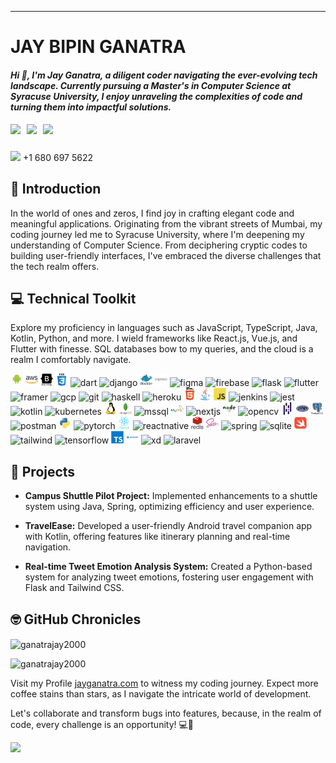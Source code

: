 ---
# JAY BIPIN GANATRA

#### _**Hi** 👋, I'm Jay Ganatra, a diligent coder navigating the ever-evolving tech landscape. Currently pursuing a Master's in Computer Science at Syracuse University, I enjoy unraveling the complexities of code and turning them into impactful solutions._

##### [<img width="21px" src="https://github.com/GanatraJay2000/GanatraJay2000/assets/48404617/187a550e-046d-46ea-92cf-833b0fad3747">](mailto:jganatra@syr.edu) &nbsp; [<img src="https://github.com/GanatraJay2000/GanatraJay2000/assets/48404617/9d682060-2dfe-485f-aabd-41b300451ccb" width="21px">](https://www.linkedin.com/in/jay-ganatra) &nbsp; [<img width="21px" src="https://github.com/GanatraJay2000/GanatraJay2000/assets/48404617/a9bdde20-033f-4e01-a5d7-df127fa78c57">](https://jayganatra.com/) &nbsp; &nbsp; &nbsp; 
[<img width="21px" src="https://github.com/GanatraJay2000/GanatraJay2000/assets/48404617/c4a160d5-334f-46d3-92f6-f0c6bf6acfcf">](tel:+16906975622) +1 680 697 5622

## 🚀 Introduction

In the world of ones and zeros, I find joy in crafting elegant code and meaningful applications. Originating from the vibrant streets of Mumbai, my coding journey led me to Syracuse University, where I'm deepening my understanding of Computer Science. From deciphering cryptic codes to building user-friendly interfaces, I've embraced the diverse challenges that the tech realm offers.

## 💻 Technical Toolkit

Explore my proficiency in languages such as JavaScript, TypeScript, Java, Kotlin, Python, and more. I wield frameworks like React.js, Vue.js, and Flutter with finesse. SQL databases bow to my queries, and the cloud is a realm I comfortably navigate.
<p align="left"> 
  <img src="https://raw.githubusercontent.com/devicons/devicon/master/icons/android/android-original-wordmark.svg" alt="android" width="20" height="20"/>  
  <img src="https://raw.githubusercontent.com/devicons/devicon/master/icons/amazonwebservices/amazonwebservices-original-wordmark.svg" alt="aws" width="20" height="20"/>  
  <img src="https://raw.githubusercontent.com/devicons/devicon/master/icons/bootstrap/bootstrap-plain-wordmark.svg" alt="bootstrap" width="20" height="20"/>   
  <img src="https://raw.githubusercontent.com/devicons/devicon/master/icons/css3/css3-original-wordmark.svg" alt="css3" width="20" height="20"/> 
  <img src="https://www.vectorlogo.zone/logos/dartlang/dartlang-icon.svg" alt="dart" width="20" height="20"/>   
  <img src="https://cdn.worldvectorlogo.com/logos/django.svg" alt="django" width="20" height="20"/>  
  <img src="https://raw.githubusercontent.com/devicons/devicon/master/icons/docker/docker-original-wordmark.svg" alt="docker" width="20" height="20"/>   
  <img src="https://raw.githubusercontent.com/devicons/devicon/master/icons/express/express-original-wordmark.svg" alt="express" width="20" height="20"/>  
  <img src="https://www.vectorlogo.zone/logos/figma/figma-icon.svg" alt="figma" width="20" height="20"/>  
  <img src="https://www.vectorlogo.zone/logos/firebase/firebase-icon.svg" alt="firebase" width="20" height="20"/> 
  <img src="https://www.vectorlogo.zone/logos/pocoo_flask/pocoo_flask-icon.svg" alt="flask" width="20" height="20"/>  
  <img src="https://www.vectorlogo.zone/logos/flutterio/flutterio-icon.svg" alt="flutter" width="20" height="20"/>  
  <img src="https://www.vectorlogo.zone/logos/framer/framer-icon.svg" alt="framer" width="20" height="20"/>   
  <img src="https://www.vectorlogo.zone/logos/google_cloud/google_cloud-icon.svg" alt="gcp" width="20" height="20"/> 
  <img src="https://www.vectorlogo.zone/logos/git-scm/git-scm-icon.svg" alt="git" width="20" height="20"/>  
  <img src="https://upload.wikimedia.org/wikipedia/commons/1/1c/Haskell-Logo.svg" alt="haskell" width="20" height="20"/> 
  <img src="https://www.vectorlogo.zone/logos/heroku/heroku-icon.svg" alt="heroku" width="20" height="20"/> 
  <img src="https://raw.githubusercontent.com/devicons/devicon/master/icons/html5/html5-original-wordmark.svg" alt="html5" width="20" height="20"/> 
  <img src="https://raw.githubusercontent.com/devicons/devicon/master/icons/java/java-original.svg" alt="java" width="20" height="20"/> 
  <img src="https://raw.githubusercontent.com/devicons/devicon/master/icons/javascript/javascript-original.svg" alt="javascript" width="20" height="20"/>
  <img src="https://www.vectorlogo.zone/logos/jenkins/jenkins-icon.svg" alt="jenkins" width="20" height="20"/>  
  <img src="https://www.vectorlogo.zone/logos/jestjsio/jestjsio-icon.svg" alt="jest" width="20" height="20"/>  
  <img src="https://www.vectorlogo.zone/logos/kotlinlang/kotlinlang-icon.svg" alt="kotlin" width="20" height="20"/>   
  <img src="https://www.vectorlogo.zone/logos/kubernetes/kubernetes-icon.svg" alt="kubernetes" width="20" height="20"/>  
  <img src="https://raw.githubusercontent.com/devicons/devicon/master/icons/linux/linux-original.svg" alt="linux" width="20" height="20"/>  
  <img src="https://raw.githubusercontent.com/devicons/devicon/master/icons/mongodb/mongodb-original-wordmark.svg" alt="mongodb" width="20" height="20"/> 
  <img src="https://www.svgrepo.com/show/303229/microsoft-sql-server-logo.svg" alt="mssql" width="20" height="20"/> 
  <img src="https://raw.githubusercontent.com/devicons/devicon/master/icons/mysql/mysql-original-wordmark.svg" alt="mysql" width="20" height="20"/>  
  <img src="https://cdn.worldvectorlogo.com/logos/nextjs-2.svg" alt="nextjs" width="20" height="20"/>
  <img src="https://raw.githubusercontent.com/devicons/devicon/master/icons/nodejs/nodejs-original-wordmark.svg" alt="nodejs" width="20" height="20"/>  
  <img src="https://www.vectorlogo.zone/logos/opencv/opencv-icon.svg" alt="opencv" width="20" height="20"/> 
  <img src="https://raw.githubusercontent.com/devicons/devicon/2ae2a900d2f041da66e950e4d48052658d850630/icons/pandas/pandas-original.svg" alt="pandas" width="20" height="20"/>  
  <img src="https://raw.githubusercontent.com/devicons/devicon/master/icons/php/php-original.svg" alt="php" width="20" height="20"/> 
  <img src="https://raw.githubusercontent.com/devicons/devicon/master/icons/postgresql/postgresql-original-wordmark.svg" alt="postgresql" width="20" height="20"/> 
  <img src="https://www.vectorlogo.zone/logos/getpostman/getpostman-icon.svg" alt="postman" width="20" height="20"/>  
  <img src="https://raw.githubusercontent.com/devicons/devicon/master/icons/python/python-original.svg" alt="python" width="20" height="20"/>  
  <img src="https://www.vectorlogo.zone/logos/pytorch/pytorch-icon.svg" alt="pytorch" width="20" height="20"/>  
  <img src="https://raw.githubusercontent.com/devicons/devicon/master/icons/react/react-original-wordmark.svg" alt="react" width="20" height="20"/>  
  <img src="https://reactnative.dev/img/header_logo.svg" alt="reactnative" width="20" height="20"/>  
  <img src="https://raw.githubusercontent.com/devicons/devicon/master/icons/redis/redis-original-wordmark.svg" alt="redis" width="20" height="20"/> 
  <img src="https://raw.githubusercontent.com/devicons/devicon/master/icons/sass/sass-original.svg" alt="sass" width="20" height="20"/>   
  <img src="https://www.vectorlogo.zone/logos/springio/springio-icon.svg" alt="spring" width="20" height="20"/> 
  <img src="https://www.vectorlogo.zone/logos/sqlite/sqlite-icon.svg" alt="sqlite" width="20" height="20"/>  
  <img src="https://raw.githubusercontent.com/devicons/devicon/master/icons/swift/swift-original.svg" alt="swift" width="20" height="20"/>   
  <img src="https://www.vectorlogo.zone/logos/tailwindcss/tailwindcss-icon.svg" alt="tailwind" width="20" height="20"/>  
  <img src="https://www.vectorlogo.zone/logos/tensorflow/tensorflow-icon.svg" alt="tensorflow" width="20" height="20"/>  
  <img src="https://raw.githubusercontent.com/devicons/devicon/master/icons/typescript/typescript-original.svg" alt="typescript" width="20" height="20"/>  
  <img src="https://raw.githubusercontent.com/devicons/devicon/d00d0969292a6569d45b06d3f350f463a0107b0d/icons/webpack/webpack-original-wordmark.svg" alt="webpack" width="20" height="20"/>  
  <img src="https://upload.wikimedia.org/wikipedia/commons/c/c2/Adobe_XD_CC_icon.svg" alt="xd" width="20" height="20"/>   
  <img src="https://upload.wikimedia.org/wikipedia/commons/3/36/Logo.min.svg" alt="laravel" width="20" height="20"/>  </p>

## 🚧 Projects

- **Campus Shuttle Pilot Project:** Implemented enhancements to a shuttle system using Java, Spring, optimizing efficiency and user experience.

- **TravelEase:** Developed a user-friendly Android travel companion app with Kotlin, offering features like itinerary planning and real-time navigation.

- **Real-time Tweet Emotion Analysis System:** Created a Python-based system for analyzing tweet emotions, fostering user engagement with Flask and Tailwind CSS.



## 🤓 GitHub Chronicles
<p><img align="center" src="https://github-readme-stats.vercel.app/api/top-langs?username=ganatrajay2000&show_icons=true&locale=en&layout=compact" alt="ganatrajay2000" /></p>

<img height="250em" src="https://github-readme-streak-stats.herokuapp.com?user=GanatraJay2000&hide_border=true&mode=daily&card_width=500" alt="ganatrajay2000"/>


Visit my Profile [jayganatra.com](https://www.jayganatra.com) to witness my coding journey. Expect more coffee stains than stars, as I navigate the intricate world of development.

Let's collaborate and transform bugs into features, because, in the realm of code, every challenge is an opportunity! 💻🚀

![](https://komarev.com/ghpvc/?username=ganatrajay2000&style=flat&color=828bed&base=348)


